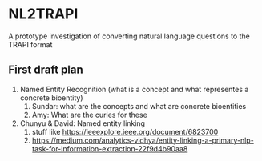 # NL2TRAPI
A prototype investigation of converting natural language questions to the TRAPI format

## First draft plan

1. Named Entity Recognition (what is a concept and what representes a concrete bioentity)
    1. Sundar: what are the concepts and what are concrete bioentities
    2. Amy: What are the curies for these
2. Chunyu & David: Named entity linking
    1. stuff like https://ieeexplore.ieee.org/document/6823700
    2. https://medium.com/analytics-vidhya/entity-linking-a-primary-nlp-task-for-information-extraction-22f9d4b90aa8

